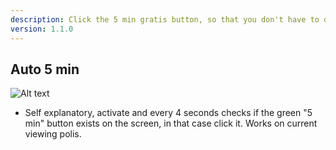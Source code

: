 ```yaml
---
description: Click the 5 min gratis button, so that you don't have to do it
version: 1.1.0
---
```


## Auto 5 min

![Alt text](./images/fivemin.png 'sentinel_button')

-   Self explanatory, activate and every 4 seconds checks if the green "5 min" button exists on the screen, in that case click it. Works on current viewing polis.
